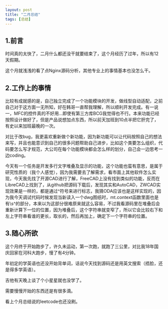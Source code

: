 ```yaml
---
layout: post
title: "二月总结"
tags: [总结]
---
```


## 1.前言

时间真的太快了，二月什么都还没干就要结束了，这个月经历了过年，所以有12天假期。

这个月就浅浅的看了点Nginx源码分析，其他专业上的事情基本也没怎么干。

## 2.工作上的事情

比较有成就感的是，自己独立完成了一个功能模块的开发，做线型自动适配，之前自己对于这方面一无所知，好在韩哥一直帮我理解，所以顺利开发完成。有一说一，MFC的控件真的不好用...即使有第三方库BCG我觉得也不行。本来功能已经按照设计做好了，但是产品说想加点东西，所以前天加班到10点半把它肝完了，有史以来加班最晚的一次。

对比于改bug，我更喜欢重新做个新功能，因为新功能可以让代码按照自己的想法来写，并且也能意识到自己的很多问题帮助自己进步，比如这个类要怎么组织，代码要怎么写才规范，大公司在每个功能模块都会怎么样的划分，自己会一边思考一边coding。

今天有一个任务是开发多行文字堆叠及显示的功能，这个功能也蛮有意思，是属于研究性质的（我个人感觉），因为我需要去了解需求，看市面上其他软件怎么实现，今天我先找了开源CAD进行了解，FreeCAD上没有找到类似的功能，反而在LibreCAD上找到了，从github把源码下载后，发现其实和AutoCAD，ZWCAD实现效果是一样的，都是通过^符号来进行标志，我猜ODA应该也是这样实现的，因为我今天调试代码时候发现当新读入一个dwg图纸时，mt.context函数里面也是有\s^的部分，本来以为这部分很难原来就这么容易，不过我看源码里在堆叠后会重新计算下一位的位置，因为堆叠后，这个字符串就变窄了，所以它会比较右下和左上字符串看谁的更长，取长的，然后再加上，确定下一个字符串的位置。

## 3.随心所欲

这个月终于开始跑步了，许久未运动，第一次跑，就跑了三公里，对比我18年国庆回家在河科大跑步，慢了有4分钟。

年初定的学英语也还没开始背单词，话说今天找到源码还是用英文搜索（捂脸，还是得多学英语）。

吉他有天晚上谈了个小星星就也没学了。

需要慢慢开始的东西还是有很多滴。

看上个月总结说的leetcode也还没刷。



